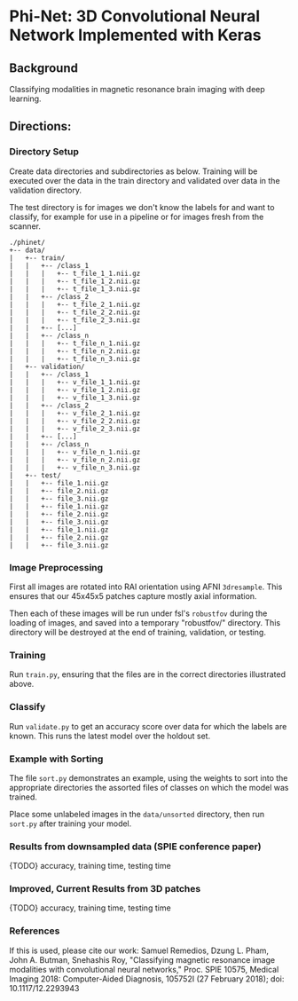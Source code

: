 # Phi-Net: 3D Convolutional Neural Network Implemented with Keras
## Background
Classifying modalities in magnetic resonance brain imaging with deep learning.

## Directions:
### Directory Setup
Create data directories and subdirectories as below. Training will be 
executed over the data in the train directory and validated over data in 
the validation directory.

The test directory is for images we don't know the labels for and want to
classify, for example for use in a pipeline or for images fresh from the
scanner.

```
./phinet/
+-- data/
|   +-- train/
|   |   +-- /class_1
|   |   |   +-- t_file_1_1.nii.gz
|   |   |   +-- t_file_1_2.nii.gz
|   |   |   +-- t_file_1_3.nii.gz
|   |   +-- /class_2
|   |   |   +-- t_file_2_1.nii.gz
|   |   |   +-- t_file_2_2.nii.gz
|   |   |   +-- t_file_2_3.nii.gz
|   |   +-- [...]
|   |   +-- /class_n
|   |   |   +-- t_file_n_1.nii.gz
|   |   |   +-- t_file_n_2.nii.gz
|   |   |   +-- t_file_n_3.nii.gz
|   +-- validation/
|   |   +-- /class_1
|   |   |   +-- v_file_1_1.nii.gz
|   |   |   +-- v_file_1_2.nii.gz
|   |   |   +-- v_file_1_3.nii.gz
|   |   +-- /class_2
|   |   |   +-- v_file_2_1.nii.gz
|   |   |   +-- v_file_2_2.nii.gz
|   |   |   +-- v_file_2_3.nii.gz
|   |   +-- [...]
|   |   +-- /class_n
|   |   |   +-- v_file_n_1.nii.gz
|   |   |   +-- v_file_n_2.nii.gz
|   |   |   +-- v_file_n_3.nii.gz
|   +-- test/
|   |   +-- file_1.nii.gz
|   |   +-- file_2.nii.gz
|   |   +-- file_3.nii.gz
|   |   +-- file_1.nii.gz
|   |   +-- file_2.nii.gz
|   |   +-- file_3.nii.gz
|   |   +-- file_1.nii.gz
|   |   +-- file_2.nii.gz
|   |   +-- file_3.nii.gz
```
### Image Preprocessing
First all images are rotated into RAI orientation using AFNI `3dresample`. This ensures
that our 45x45x5 patches capture mostly axial information.

Then each of these images will be run under fsl's `robustfov` during the loading of 
images, and saved into a temporary "robustfov/" directory.  This directory will be 
destroyed at the end of training, validation, or testing.

### Training
Run `train.py`, ensuring that the files are in the correct directories illustrated above.

### Classify
Run `validate.py` to get an accuracy score over data for which the labels are known.
This runs the latest model over the holdout set.

### Example with Sorting 
The file `sort.py` demonstrates an example, using the weights to sort into the appropriate
directories the assorted files of classes on which the model was trained.

Place some unlabeled images in the `data/unsorted` directory, then run `sort.py` after training
your model.

### Results from downsampled data (SPIE conference paper)
{TODO}
accuracy, training time, testing time

### Improved, Current Results from 3D patches
{TODO}
accuracy, training time, testing time

### References
If this is used, please cite our work:
Samuel Remedios, Dzung L. Pham, John A. Butman, Snehashis Roy, "Classifying magnetic resonance image modalities with convolutional neural networks," Proc. SPIE 10575, Medical Imaging 2018: Computer-Aided Diagnosis, 105752I (27 February 2018); doi: 10.1117/12.2293943
